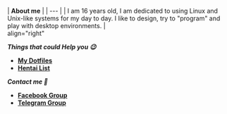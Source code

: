 <a> | **About me** | | --- | | I am 16 years old, I am dedicated to using Linux and Unix-like systems for my day to day. I like to design, try to "program" and play with desktop environments. |  
align="right" </a> 


***Things that could Help you 😉***
- **[My Dotfiles](https://github.com/Hblanqueto/The-Sensuals-Dotfiles)**
- **[Hentai List](https://www.youtube.com/watch?v=WQRObrOqXho)**

***Contact me 👥***
- **[Facebook Group](https://www.facebook.com/groups/3401196263237743)**
- **[Telegram Group](https://t.me/XUnixCommunity)**

